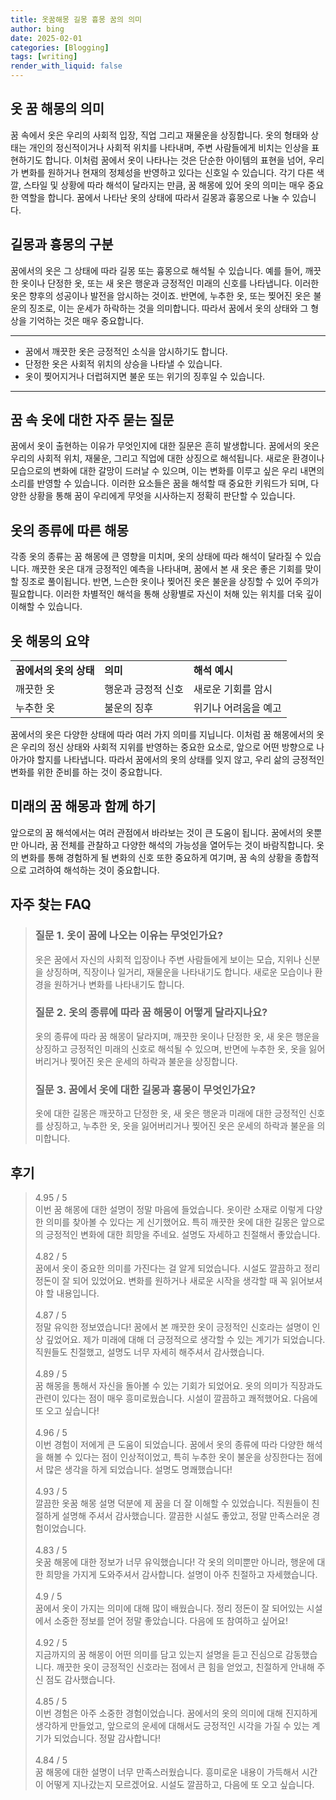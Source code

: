 ```yaml
---
title: 옷꿈해몽 길몽 흉몽 꿈의 의미
author: bing
date: 2025-02-01
categories: [Blogging]
tags: [writing]
render_with_liquid: false
---
```



<h2 id='dream_interpretation'>옷 꿈 해몽의 의미</h2>

<p>꿈 속에서 옷은 우리의 사회적 입장, 직업 그리고 재물운을 상징합니다. 옷의 형태와 상태는 개인의 정신적이거나 사회적 위치를 나타내며, 주변 사람들에게 비치는 인상을 표현하기도 합니다. 이처럼 꿈에서 옷이 나타나는 것은 단순한 아이템의 표현을 넘어, 우리가 변화를 원하거나 현재의 정체성을 반영하고 있다는 신호일 수 있습니다. 각기 다른 색깔, 스타일 및 상황에 따라 해석이 달라지는 만큼, 꿈 해몽에 있어 옷의 의미는 매우 중요한 역할을 합니다. 꿈에서 나타난 옷의 상태에 따라서 길몽과 흉몽으로 나눌 수 있습니다.</p>

<h2 id='lucky_and_unlucky'>길몽과 흉몽의 구분</h2>

<p>꿈에서의 옷은 그 상태에 따라 길몽 또는 흉몽으로 해석될 수 있습니다. 예를 들어, 깨끗한 옷이나 단정한 옷, 또는 새 옷은 행운과 긍정적인 미래의 신호를 나타냅니다. 이러한 옷은 향후의 성공이나 발전을 암시하는 것이죠. 반면에, 누추한 옷, 또는 찢어진 옷은 불운의 징조로, 이는 운세가 하락하는 것을 의미합니다. 따라서 꿈에서 옷의 상태와 그 형상을 기억하는 것은 매우 중요합니다.</p>

<hr />

<ul>
    <li>꿈에서 깨끗한 옷은 긍정적인 소식을 암시하기도 합니다.</li>
    <li>단정한 옷은 사회적 위치의 상승을 나타낼 수 있습니다.</li>
    <li>옷이 찢어지거나 더럽혀지면 불운 또는 위기의 징후일 수 있습니다.</li>
</ul>

<hr />

<h2 id='questions_about_clothes_in_dreams'>꿈 속 옷에 대한 자주 묻는 질문</h2>

<p>꿈에서 옷이 출현하는 이유가 무엇인지에 대한 질문은 흔히 발생합니다. 꿈에서의 옷은 우리의 사회적 위치, 재물운, 그리고 직업에 대한 상징으로 해석됩니다. 새로운 환경이나 모습으로의 변화에 대한 갈망이 드러날 수 있으며, 이는 변화를 이루고 싶은 우리 내면의 소리를 반영할 수 있습니다. 이러한 요소들은 꿈을 해석할 때 중요한 키워드가 되며, 다양한 상황을 통해 꿈이 우리에게 무엇을 시사하는지 정확히 판단할 수 있습니다.</p>

<h2 id='interpretation_of_clothing_types'>옷의 종류에 따른 해몽</h2>

<p>각종 옷의 종류는 꿈 해몽에 큰 영향을 미치며, 옷의 상태에 따라 해석이 달라질 수 있습니다. 깨끗한 옷은 대개 긍정적인 예측을 나타내며, 꿈에서 본 새 옷은 좋은 기회를 맞이할 징조로 풀이됩니다. 반면, 느슨한 옷이나 찢어진 옷은 불운을 상징할 수 있어 주의가 필요합니다. 이러한 차별적인 해석을 통해 상황별로 자신이 처해 있는 위치를 더욱 깊이 이해할 수 있습니다.</p>

<h2 id='summary_of_interpretations'>옷 해몽의 요약</h2>

<table>
    <tr>
        <td><b>꿈에서의 옷의 상태</b></td>
        <td><b>의미</b></td>
        <td><b>해석 예시</b></td>
    </tr>
    <tr>
        <td>깨끗한 옷</td>
        <td>행운과 긍정적 신호</td>
        <td>새로운 기회를 암시</td>
    </tr>
    <tr>
        <td>누추한 옷</td>
        <td>불운의 징후</td>
        <td>위기나 어려움을 예고</td>
    </tr>
</table>

<p>꿈에서의 옷은 다양한 상태에 따라 여러 가지 의미를 지닙니다. 이처럼 꿈 해몽에서의 옷은 우리의 정신 상태와 사회적 지위를 반영하는 중요한 요소로, 앞으로 어떤 방향으로 나아가야 할지를 나타냅니다. 따라서 꿈에서의 옷의 상태를 잊지 않고, 우리 삶의 긍정적인 변화를 위한 준비를 하는 것이 중요합니다.</p>

<h2 id='future_dreams'>미래의 꿈 해몽과 함께 하기</h2>

<p>앞으로의 꿈 해석에서는 여러 관점에서 바라보는 것이 큰 도움이 됩니다. 꿈에서의 옷뿐만 아니라, 꿈 전체를 관찰하고 다양한 해석의 가능성을 열어두는 것이 바람직합니다. 옷의 변화를 통해 경험하게 될 변화의 신호 또한 중요하게 여기며, 꿈 속의 상황을 종합적으로 고려하여 해석하는 것이 중요합니다.</p>


<h2 id='자주_찾는_FAQ'>자주 찾는 FAQ</h2>
<div itemscope="" itemtype="https://schema.org/FAQPage"> 
<blockquote> 
<div itemscope="" itemprop="mainEntity" itemtype="https://schema.org/Question"> 
<h3 itemprop="name">질문 1. 옷이 꿈에 나오는 이유는 무엇인가요?</h3> 
<div itemscope="" itemprop="acceptedAnswer" itemtype="https://schema.org/Answer"> 
<span itemprop="text"> 
<p>옷은 꿈에서 자신의 사회적 입장이나 주변 사람들에게 보이는 모습, 지위나 신분을 상징하며, 직장이나 일거리, 재물운을 나타내기도 합니다. 새로운 모습이나 환경을 원하거나 변화를 나타내기도 합니다.</p> 
</span> 
</div> 
</div> 
<div itemscope="" itemprop="mainEntity" itemtype="https://schema.org/Question"> 
<h3 itemprop="name">질문 2. 옷의 종류에 따라 꿈 해몽이 어떻게 달라지나요?</h3> 
<div itemscope="" itemprop="acceptedAnswer" itemtype="https://schema.org/Answer"> 
<span itemprop="text"> 
<p>옷의 종류에 따라 꿈 해몽이 달라지며, 깨끗한 옷이나 단정한 옷, 새 옷은 행운을 상징하고 긍정적인 미래의 신호로 해석될 수 있으며, 반면에 누추한 옷, 옷을 잃어버리거나 찢어진 옷은 운세의 하락과 불운을 상징합니다.</p> 
</span> 
</div> 
</div> 
<div itemscope="" itemprop="mainEntity" itemtype="https://schema.org/Question"> 
<h3 itemprop="name">질문 3. 꿈에서 옷에 대한 길몽과 흉몽이 무엇인가요?</h3> 
<div itemscope="" itemprop="acceptedAnswer" itemtype="https://schema.org/Answer"> 
<span itemprop="text"> 
<p>옷에 대한 길몽은 깨끗하고 단정한 옷, 새 옷은 행운과 미래에 대한 긍정적인 신호를 상징하고, 누추한 옷, 옷을 잃어버리거나 찢어진 옷은 운세의 하락과 불운을 의미합니다.</p> 
</span> 
</div> 
</div> 
</blockquote> 
</div>
<h2 id='후기'>후기</h2>
<div itemscope itemtype="https://schema.org/Product">
  <blockquote>
  <div itemprop="review" itemscope itemtype="https://schema.org/Review">
      <div itemprop="reviewRating" itemscope itemtype="https://schema.org/Rating"> <span itemprop="ratingValue">4.95</span> / <span itemprop="bestRating">5</span> </div>
      <span itemprop="reviewBody">이번 꿈 해몽에 대한 설명이 정말 마음에 들었습니다. 옷이란 소재로 이렇게 다양한 의미를 찾아볼 수 있다는 게 신기했어요. 특히 깨끗한 옷에 대한 길몽은 앞으로의 긍정적인 변화에 대한 희망을 주네요. 설명도 자세하고 친절해서 좋았습니다.</span>
  </div>
  <br>
  <div itemprop="review" itemscope itemtype="https://schema.org/Review">
      <div itemprop="reviewRating" itemscope itemtype="https://schema.org/Rating"> <span itemprop="ratingValue">4.82</span> / <span itemprop="bestRating">5</span> </div>
      <span itemprop="reviewBody">꿈에서 옷이 중요한 의미를 가진다는 걸 알게 되었습니다. 시설도 깔끔하고 정리정돈이 잘 되어 있었어요. 변화를 원하거나 새로운 시작을 생각할 때 꼭 읽어보셔야 할 내용입니다.</span>
  </div>
  <br>
  <div itemprop="review" itemscope itemtype="https://schema.org/Review">
      <div itemprop="reviewRating" itemscope itemtype="https://schema.org/Rating"> <span itemprop="ratingValue">4.87</span> / <span itemprop="bestRating">5</span> </div>
      <span itemprop="reviewBody">정말 유익한 정보였습니다! 꿈에서 본 깨끗한 옷이 긍정적인 신호라는 설명이 인상 깊었어요. 제가 미래에 대해 더 긍정적으로 생각할 수 있는 계기가 되었습니다. 직원들도 친절했고, 설명도 너무 자세히 해주셔서 감사했습니다.</span>
  </div>
  <br>
  <div itemprop="review" itemscope itemtype="https://schema.org/Review">
      <div itemprop="reviewRating" itemscope itemtype="https://schema.org/Rating"> <span itemprop="ratingValue">4.89</span> / <span itemprop="bestRating">5</span> </div>
      <span itemprop="reviewBody">꿈 해몽을 통해서 자신을 돌아볼 수 있는 기회가 되었어요. 옷의 의미가 직장과도 관련이 있다는 점이 매우 흥미로웠습니다. 시설이 깔끔하고 쾌적했어요. 다음에 또 오고 싶습니다!</span>
  </div>
  <br>
  <div itemprop="review" itemscope itemtype="https://schema.org/Review">
      <div itemprop="reviewRating" itemscope itemtype="https://schema.org/Rating"> <span itemprop="ratingValue">4.96</span> / <span itemprop="bestRating">5</span> </div>
      <span itemprop="reviewBody">이번 경험이 저에게 큰 도움이 되었습니다. 꿈에서 옷의 종류에 따라 다양한 해석을 해볼 수 있다는 점이 인상적이었고, 특히 누추한 옷이 불운을 상징한다는 점에서 많은 생각을 하게 되었습니다. 설명도 명쾌했습니다!</span>
  </div>
  <br>
  <div itemprop="review" itemscope itemtype="https://schema.org/Review">
      <div itemprop="reviewRating" itemscope itemtype="https://schema.org/Rating"> <span itemprop="ratingValue">4.93</span> / <span itemprop="bestRating">5</span> </div>
      <span itemprop="reviewBody">깔끔한 옷꿈 해몽 설명 덕분에 제 꿈을 더 잘 이해할 수 있었습니다. 직원들이 친절하게 설명해 주셔서 감사했습니다. 깔끔한 시설도 좋았고, 정말 만족스러운 경험이었습니다.</span>
  </div>
  <br>
  <div itemprop="review" itemscope itemtype="https://schema.org/Review">
      <div itemprop="reviewRating" itemscope itemtype="https://schema.org/Rating"> <span itemprop="ratingValue">4.83</span> / <span itemprop="bestRating">5</span> </div>
      <span itemprop="reviewBody">옷꿈 해몽에 대한 정보가 너무 유익했습니다! 각 옷의 의미뿐만 아니라, 행운에 대한 희망을 가지게 도와주셔서 감사합니다. 설명이 아주 친절하고 자세했습니다.</span>
  </div>
  <br>
  <div itemprop="review" itemscope itemtype="https://schema.org/Review">
      <div itemprop="reviewRating" itemscope itemtype="https://schema.org/Rating"> <span itemprop="ratingValue">4.9</span> / <span itemprop="bestRating">5</span> </div>
      <span itemprop="reviewBody">꿈에서 옷이 가지는 의미에 대해 많이 배웠습니다. 정리 정돈이 잘 되어있는 시설에서 소중한 정보를 얻어 정말 좋았습니다. 다음에 또 참여하고 싶어요!</span>
  </div>
  <br>
  <div itemprop="review" itemscope itemtype="https://schema.org/Review">
      <div itemprop="reviewRating" itemscope itemtype="https://schema.org/Rating"> <span itemprop="ratingValue">4.92</span> / <span itemprop="bestRating">5</span> </div>
      <span itemprop="reviewBody">지금까지의 꿈 해몽이 어떤 의미를 담고 있는지 설명을 듣고 진심으로 감동했습니다. 깨끗한 옷이 긍정적인 신호라는 점에서 큰 힘을 얻었고, 친절하게 안내해 주신 점도 감사했습니다.</span>
  </div>
  <br>
  <div itemprop="review" itemscope itemtype="https://schema.org/Review">
      <div itemprop="reviewRating" itemscope itemtype="https://schema.org/Rating"> <span itemprop="ratingValue">4.85</span> / <span itemprop="bestRating">5</span> </div>
      <span itemprop="reviewBody">이번 경험은 아주 소중한 경험이었습니다. 꿈에서의 옷의 의미에 대해 진지하게 생각하게 만들었고, 앞으로의 운세에 대해서도 긍정적인 시각을 가질 수 있는 계기가 되었습니다. 정말 감사합니다!</span>
  </div>
  <br>
  <div itemprop="review" itemscope itemtype="https://schema.org/Review">
      <div itemprop="reviewRating" itemscope itemtype="https://schema.org/Rating"> <span itemprop="ratingValue">4.84</span> / <span itemprop="bestRating">5</span> </div>
      <span itemprop="reviewBody">꿈 해몽에 대한 설명이 너무 만족스러웠습니다. 흥미로운 내용이 가득해서 시간이 어떻게 지나갔는지 모르겠어요. 시설도 깔끔하고, 다음에 또 오고 싶습니다.</span>
  </div>
  </blockquote>
</div>
